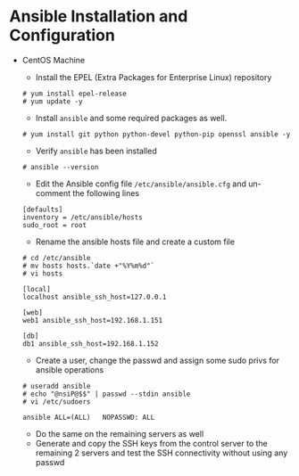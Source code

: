 # Ansible Installation and Configuration

- CentOS Machine
	- Install the EPEL (Extra Packages for Enterprise Linux) repository

	```
	# yum install epel-release
	# yum update -y
	```

	- Install `ansible` and some required packages as well.

	```
	# yum install git python python-devel python-pip openssl ansible -y
	```

	- Verify `ansible` has been installed

	```
	# ansible --version
	```

	- Edit the Ansible config file `/etc/ansible/ansible.cfg` and un-comment the following lines

	```
	[defaults]
	inventory = /etc/ansible/hosts
	sudo_root = root
	```

	- Rename the ansible hosts file and create a custom file

	```
	# cd /etc/ansible
	# mv hosts hosts.`date +"%Y%m%d"`
	# vi hosts
	```

	```
	[local]
	localhost ansible_ssh_host=127.0.0.1

	[web]
	web1 ansible_ssh_host=192.168.1.151

	[db]
	db1 ansible_ssh_host=192.168.1.152
	```

	- Create a user, change the passwd and assign some sudo privs for ansible operations
	

	```
	# useradd ansible
	# echo "@nsiP@$$" | passwd --stdin ansible
	# vi /etc/sudoers
	```

	```
	ansible ALL=(ALL)	NOPASSWD: ALL
	```

	- Do the same on the remaining servers as well
	- Generate and copy the SSH keys from the control server to the remaining 2 servers and test the SSH connectivity without using any passwd
